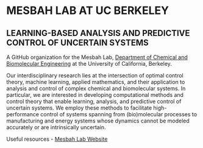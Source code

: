 # MESBAH LAB AT UC BERKELEY
## LEARNING-BASED ANALYSIS AND PREDICTIVE CONTROL OF UNCERTAIN SYSTEMS

A GitHub organization for the Mesbah Lab, [Department of Chemical and Biomolecular Engineering](https://chemistry.berkeley.edu/cbe) at the University of California, Berkeley. 

Our interdisciplinary research lies at the intersection of optimal control theory, machine learning, applied mathematics, and their application to analysis and control of complex chemical and biomolecular systems. 
In particular, we are interested in developing computational methods and control theory that enable learning, analysis, and predictive control of uncertain systems. 
We employ these methods to facilitate high-performance control of systems spanning from (bio)molecular processes to manufacturing and energy systems whose dynamics cannot be modeled accurately or are intrinsically uncertain. 

Useful resources - 
[Mesbah Lab Website](https://www.mesbahlab.com/)
